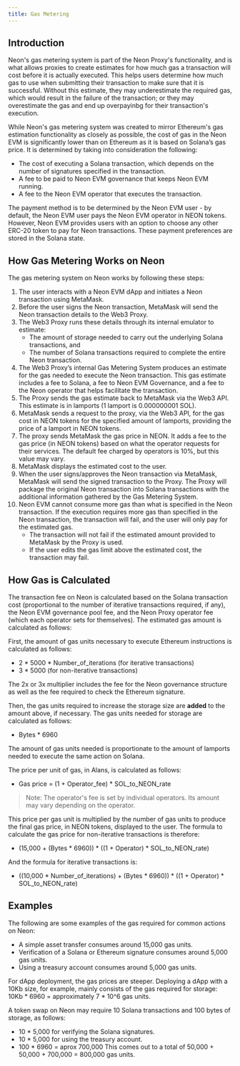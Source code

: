 ```yaml
---
title: Gas Metering
---
```


## Introduction
Neon's gas metering system is part of the Neon Proxy's functionality, and is what allows proxies to create estimates for how much gas a transaction will cost before it is actually executed. This helps users determine how much gas to use when submitting their transaction to make sure that it is successful. Without this estimate, they may underestimate the required gas, which would result in the failure of the transaction; or they may overestimate the gas and end up overpayinbg for their transaction's execution.

While Neon's gas metering system was created to mirror Ethereum's gas estimation functionality as closely as possible, the cost of gas in the Neon EVM is significantly lower than on Ethereum as it is based on Solana’s gas price. It is determined by taking into consideration the following:
* The cost of executing a Solana transaction, which depends on the number of signatures specified in the transaction.
* A fee to be paid to Neon EVM governance that keeps Neon EVM running.
* A fee to the Neon EVM operator that executes the transaction.

The payment method is to be determined by the Neon EVM user - by default, the Neon EVM user pays the Neon EVM operator in NEON tokens. However, Neon EVM provides users with an option to choose any other ERC-20 token to pay for Neon transactions. These payment preferences are stored in the Solana state.

## How Gas Metering Works on Neon
The gas metering system on Neon works by following these steps:

1. The user interacts with a Neon EVM dApp and initiates a Neon transaction using MetaMask.
2. Before the user signs the Neon transaction, MetaMask will send the Neon transaction details to the Web3 Proxy.
3. The Web3 Proxy runs these details through its internal emulator to estimate:
   - The amount of storage needed to carry out the underlying Solana transactions, and
   - The number of Solana transactions required to complete the entire Neon transaction.
4. The Web3 Proxy’s internal Gas Metering System produces an estimate for the gas needed to execute the Neon transaction. This gas estimate includes a fee to Solana, a fee to Neon EVM Governance, and a fee to the Neon operator that helps facilitate the transaction.
5. The Proxy sends the gas estimate back to MetaMask via the Web3 API. This estimate is in lamports (1 lamport is 0.000000001 SOL).
6. MetaMask sends a request to the proxy, via the Web3 API, for the gas cost in NEON tokens for the specified amount of lamports, providing the price of a lamport in NEON tokens.
7. The proxy sends MetaMask the gas price in NEON. It adds a fee to the gas price (in NEON tokens) based on what the operator requests for their services. The default fee charged by operators is 10%, but this value may vary.
8. MetaMask displays the estimated cost to the user.
9. When the user signs/approves the Neon transaction via MetaMask, MetaMask will send the signed transaction to the Proxy. The Proxy will package the original Neon transaction into Solana transactions with the additional information gathered by the Gas Metering System.
10. Neon EVM cannot consume more gas than what is specified in the Neon transaction. If the execution requires more gas than specified in the Neon transaction, the transaction will fail, and the user will only pay for the estimated gas.
    - The transaction will not fail if the estimated amount provided to MetaMask by the Proxy is used.
    - If the user edits the gas limit above the estimated cost, the transaction may fail.

## How Gas is Calculated
The transaction fee on Neon is calculated based on the Solana transaction cost (proportional to the number of iterative transactions required, if any), the Neon EVM governance pool fee, and the Neon Proxy operator fee (which each operator sets for themselves). The estimated gas amount is calculated as follows:

First, the amount of gas units necessary to execute Ethereum instructions is calculated as follows:
* 2 \* 5000 \* Number_of_iterations (for iterative transactions)
* 3 \* 5000 (for non-iterative transactions)

The 2x or 3x multiplier includes the fee for the Neon governance structure as well as the fee required to check the Ethereum signature.

Then, the gas units required to increase the storage size are **added** to the amount above, if necessary. The gas units needed for storage are calculated as follows:
* Bytes \* 6960

The amount of gas units needed is proportionate to the amount of lamports needed to execute the same action on Solana.

The price per unit of gas, in Alans, is calculated as follows:
* Gas price = (1 + Operator_fee) * SOL_to_NEON_rate

> Note: The operator's fee is set by individual operators. Its amount may vary depending on the operator.

This price per gas unit is multiplied by the number of gas units to produce the final gas price, in NEON tokens, displayed to the user. The formula to calculate the gas price for non-iterative transactions is therefore:
* (15,000 + (Bytes \* 6960)) \* ((1 + Operator) * SOL_to_NEON_rate)

And the formula for iterative transactions is:
* ((10,000 \* Number_of_iterations) + (Bytes \* 6960)) \* ((1 + Operator) * SOL_to_NEON_rate)

## Examples
The following are some examples of the gas required for common actions on Neon:

* A simple asset transfer consumes around 15,000 gas units.
* Verification of a Solana or Ethereum signature consumes around 5,000 gas units.
* Using a treasury account consumes around 5,000 gas units.

For dApp deployment, the gas prices are steeper. Deploying a dApp with a 10Kb size, for example, mainly consists of the gas required for storage: 10Kb \* 6960 = approximately 7 * 10^6 gas units.

A token swap on Neon may require 10 Solana transactions and 100 bytes of storage, as follows:
* 10 \* 5,000 for verifying the Solana signatures.
* 10 \* 5,000 for using the treasury account.
* 100 \* 6960 = aprox 700,000
This comes out to a total of 50,000 + 50,000 + 700,000 = 800,000 gas units.